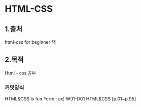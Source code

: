 # HTML-CSS


 ## 1.출처
html-css for beginner 책
 ## 2.목적
Html - css 공부 


 ### 커밋양식
HTML&amp;CSS is fun
Form : ex) W01-D01
HTML&CSS [p.01~p.95]


